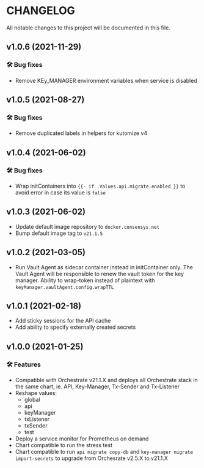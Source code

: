 # CHANGELOG

All notable changes to this project will be documented in this file.

## v1.0.6 (2021-11-29)
### 🛠 Bug fixes
 * Remove KEy_MANAGER environment variables when service is disabled

## v1.0.5 (2021-08-27)
### 🛠 Bug fixes
 * Remove duplicated labels in helpers for kutomize v4

## v1.0.4 (2021-06-02)
### 🛠 Bug fixes
 * Wrap initContainers into `{{- if .Values.api.migrate.enabled }}` to avoid error in case its value is `false`

## v1.0.3 (2021-06-02)

 * Update default image repository to `docker.consensys.net`
 * Bump default image tag to `v21.1.5`
  
## v1.0.2 (2021-03-05)

 * Run Vault Agent as sidecar container instead in initContainer only. The Vault Agent will be responsible to renew the vault token for the key manager. Ability to wrap-token instead of plaintext with `keyManager.vaultAgent.config.wrapTTL`


## v1.0.1 (2021-02-18)

 * Add sticky sessions for the API cache
 * Add ability to specify externally created secrets

## v1.0.0 (2021-01-25)

### 🛠 Features
 * Compatible with Orchestrate v21.1.X and deploys all Orchestrate stack in the same chart, ie. API, Key-Manager, Tx-Sender and Tx-Listener
 * Reshape values:
   * global
   * api
   * keyManager
   * txListener
   * txSender
   * test
 * Deploy a service monitor for Prometheus on demand
 * Chart compatible to run the stress test
 * Chart compatible to run `api migrate copy-db` and `key-manager migrate import-secrets` to upgrade from Orchesrate v2.5.X to v21.1.X
